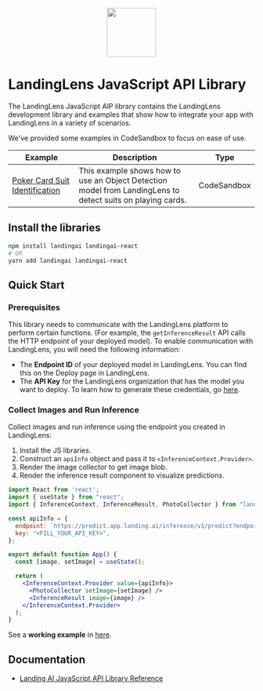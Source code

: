 <p align="center">
  <img width="100" height="100" src="https://github.com/landing-ai/landingai-python/raw/main/assets/avi-logo.png">
</p>

# LandingLens JavaScript API Library
The LandingLens JavaScript AIP library contains the LandingLens development library and examples that show how to integrate your app with LandingLens in a variety of scenarios.

We've provided some examples in CodeSandbox to focus on ease of use.

<!-- Generated using https://www.tablesgenerator.com/markdown_tables -->

| Example | Description | Type |
|---|---|---|
| [Poker Card Suit Identification](https://codesandbox.io/s/eloquent-tesla-yzsbsk?file=/src/App.js) | This example shows how to use an Object Detection model from LandingLens to detect suits on playing cards. | CodeSandbox |

## Install the libraries

```bash
npm install landingai landingai-react
# OR
yarn add landingai landingai-react
```

## Quick Start

### Prerequisites

This library needs to communicate with the LandingLens platform to perform certain functions. (For example, the `getInferenceResult` API calls the HTTP endpoint of your deployed model). To enable communication with LandingLens, you will need the following information:

- The **Endpoint ID** of your deployed model in LandingLens. You can find this on the Deploy page in LandingLens.
- The **API Key** for the LandingLens organization that has the model you want to deploy. To learn how to generate these credentials, go [here](https://support.landing.ai/docs/api-key-and-api-secret).

### Collect Images and Run Inference
Collect images and run inference using the endpoint you created in LandingLens:

1. Install the JS libraries.
2. Construct an `apiInfo` object and pass it to `<InferenceContext.Provider>`.
3. Render the image collector to get image blob.
4. Render the inference result component to visualize predictions.

```jsx
import React from 'react';
import { useState } from "react";
import { InferenceContext, InferenceResult, PhotoCollector } from "landingai-react";

const apiInfo = {
  endpoint: `https://predict.app.landing.ai/inference/v1/predict?endpoint_id=<FILL_YOUR_INFERENCE_ENDPOINT_ID>`,
  key: "<FILL_YOUR_API_KEY>",
};

export default function App() {
  const [image, setImage] = useState();

  return (
    <InferenceContext.Provider value={apiInfo}>
      <PhotoCollector setImage={setImage} />
      <InferenceResult image={image} />
    </InferenceContext.Provider>
  );
}
```

See a **working example** in [here](https://codesandbox.io/s/eloquent-tesla-yzsbsk?file=/src/App.js).

## Documentation

-  [Landing AI JavaScript API Library Reference](https://landing-ai.github.io/landingai-js/)
